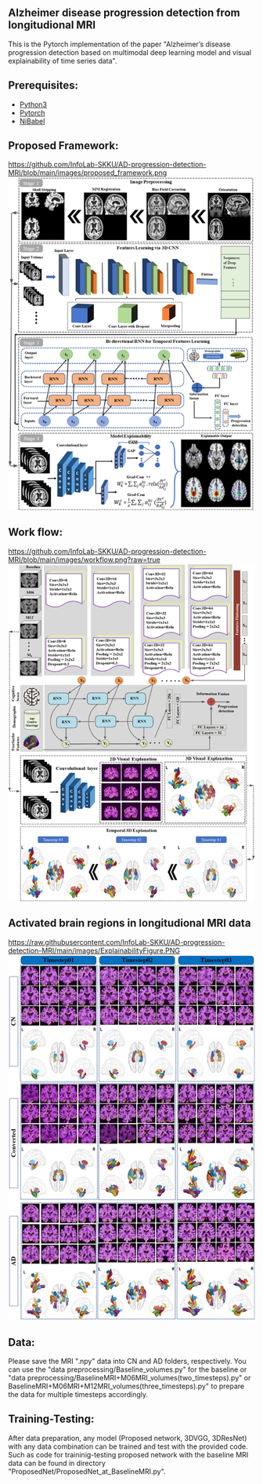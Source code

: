## Alzheimer disease progression detection from longitudional MRI
This is the Pytorch implementation of the paper "Alzheimer’s disease progression detection based on multimodal deep learning model and visual explainability of time series data". 

## Prerequisites:
* [Python3](https://www.python.org/)
* [Pytorch](https://pytorch.org/)
* [NiBabel](https://nipy.org/nibabel/)

## Proposed Framework:
https://github.com/InfoLab-SKKU/AD-progression-detection-MRI/blob/main/images/proposed_framework.png
<img src="images/proposed_framework.png" width="600">

## Work flow:
https://github.com/InfoLab-SKKU/AD-progression-detection-MRI/blob/main/images/workflow.png?raw=true
<img src="images/workflow.png">


## Activated brain regions in longitudional MRI data
https://raw.githubusercontent.com/InfoLab-SKKU/AD-progression-detection-MRI/main/images/ExplainabilityFigure.PNG
<img src="images/ExplainabilityFigure.png">

## Data:
Please save the MRI ".npy" data into CN and AD folders, respectively. You can use the "data preprocessing/Baseline_volumes.py" for the baseline or "data preprocessing/BaselineMRI+M06MRI_volumes(two_timesteps).py" or BaselineMRI+M06MRI+M12MRI_volumes(three_timesteps).py" to prepare the data for multiple timesteps accordingly.

## Training-Testing:
After data preparation, any model (Proposed network, 3DVGG, 3DResNet) with any data combination can be trained and test with the provided code. Such as code for traininig-testing  proposed network with the baseline MRI data can be found in directory "ProposedNet/ProposedNet_at_BaselineMRI.py".  
